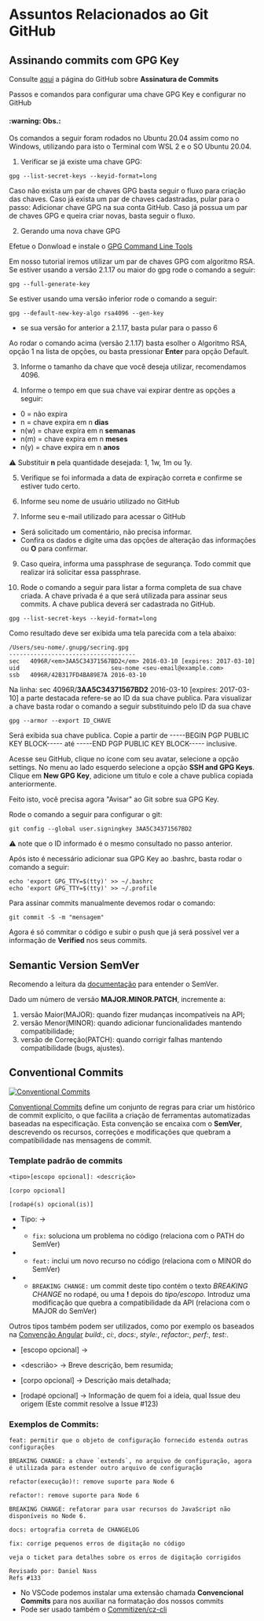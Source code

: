 # Assuntos Relacionados ao Git GitHub


## Assinando commits com GPG Key

Consulte [aqui](https://docs.github.com/en/authentication/managing-commit-signature-verification/about-commit-signature-verification) a página do GitHub sobre **Assinatura de Commits**

Passos e comandos para configurar uma chave GPG Key e configurar no GitHub
<h4 align="rigth">
    :warning: Obs.:

</h4>
Os comandos a seguir foram rodados no Ubuntu 20.04 assim como no Windows, utilizando para isto o Terminal com WSL 2 e o SO Ubuntu 20.04.

1. Verificar se já existe uma chave GPG:
```
gpg --list-secret-keys --keyid-format=long
```
Caso não exista um par de chaves GPG basta seguir o fluxo para criação das chaves.
Caso já exista um par de chaves cadastradas, pular para o passo: Adicionar chave GPG na sua conta GitHub.
Caso já possua um par de chaves GPG e queira criar novas, basta seguir o fluxo.

2. Gerando uma nova chave GPG

Efetue o Donwload e instale o [GPG Command Line Tools](https://www.gnupg.org/download/)

Em nosso tutorial iremos utilizar um par de chaves GPG com algoritmo RSA.
Se estiver usando a versão 2.1.17 ou maior do gpg rode o comando a seguir:
```
gpg --full-generate-key
```
Se estiver usando uma versão inferior rode o comando a seguir:
```
gpg --default-new-key-algo rsa4096 --gen-key
```
* se sua versão for anterior a 2.1.17, basta pular para o passo 6

Ao rodar o comando acima (versão 2.1.17) basta esolher o Algoritmo RSA, opção 1 na lista de opções, ou basta pressionar **Enter** para opção Default.

3. Informe o tamanho da chave que você deseja utilizar, recomendamos 4096.

4. Informe o tempo em que sua chave vai expirar dentre as opções a seguir:
* 0 = não expira
* n = chave expira em n **dias**
* n(w) = chave expira em n **semanas**
* n(m) = chave expira em n **meses**
* n(y) = chave expira em n **anos**

:warning: Substituir **n** pela quantidade desejada: 1, 1w, 1m ou 1y.

5. Verifique se foi informada a data de expiração correta e confirme se estiver tudo certo.

7. Informe seu nome de usuário utilizado no GitHub

8. Informe seu e-mail utilizado para acessar o GitHub
* Será solicitado um comentário, não precisa informar.
* Confira os dados e digite uma das opções de alteração das informações ou **O** para confirmar.

9. Caso queira, informa uma passphrase de segurança. Todo commit que realizar irá solicitar essa passphrase.

10. Rode o comando a seguir para listar a forma completa de sua chave criada. A chave privada é a que será utilizada para assinar seus commits. A chave publica deverá ser cadastrada no GitHub.
```
gpg --list-secret-keys --keyid-format=long
```
Como resultado deve ser exibida uma tela parecida com a tela abaixo:
```
/Users/seu-nome/.gnupg/secring.gpg
------------------------------------
sec   4096R/<em>3AA5C34371567BD2</em> 2016-03-10 [expires: 2017-03-10]
uid                          seu-nome <seu-email@example.com>
ssb   4096R/42B317FD4BA89E7A 2016-03-10
```
Na linha: sec   4096R/**3AA5C34371567BD2** 2016-03-10 [expires: 2017-03-10] a parte destacada refere-se ao ID da sua chave publica. Para visualizar a chave basta rodar o comando a seguir substituindo pelo ID da sua chave
```
gpg --armor --export ID_CHAVE
```
Será exibida sua chave publica. Copie a partir de -----BEGIN PGP PUBLIC KEY BLOCK----- até -----END PGP PUBLIC KEY BLOCK----- inclusive.

Acesse seu GitHub, clique no ícone com seu avatar, selecione a opção settings. No menu ao lado esquerdo selecione a opção **SSH and GPG Keys**. Clique em **New GPG Key**, adicione um titulo e cole a chave publica copiada anteriormente.

Feito isto, você precisa agora "Avisar" ao Git sobre sua GPG Key.

Rode o comando a seguir para configurar o git:
```
git config --global user.signingkey 3AA5C34371567BD2
```
:warning: note que o ID informado é o mesmo consultado no passo anterior.

Após isto é necessário adicionar sua GPG Key ao .bashrc, basta rodar o comando a seguir:
```
echo 'export GPG_TTY=$(tty)' >> ~/.bashrc
echo 'export GPG_TTY=$(tty)' >> ~/.profile
```

Para assinar commits manualmente devemos rodar o comando: 
```
git commit -S -m "mensagem"
```

Agora é só commitar o código e subir o push que já será possível ver a informação de **Verified** nos seus commits.

## Semantic Version SemVer

Recomendo a leitura da [documentação](https://semver.org/lang/pt-BR/) para entender o SemVer.


Dado um número de versão **MAJOR.MINOR.PATCH**, incremente a:

1. versão Maior(MAJOR): quando fizer mudanças incompatíveis na API;
2. versão Menor(MINOR): quando adicionar funcionalidades mantendo compatibilidade;
3. versão de Correção(PATCH): quando corrigir falhas mantendo compatibilidade (bugs, ajustes).


## Conventional Commits

[![Conventional Commits](https://img.shields.io/badge/Conventional%20Commits-1.0.0-%23FE5196?logo=conventionalcommits&logoColor=white)](https://conventionalcommits.org)

[Conventional Commits](https://www.conventionalcommits.org/en/v1.0.0/) define um conjunto de regras para criar um histórico de commit explícito, o que facilita a criação de ferramentas automatizadas baseadas na especificação. Esta convenção se encaixa com o **SemVer**, descrevendo os recursos, correções e modificações que quebram a compatibilidade nas mensagens de commit.

### Template padrão de commits
```
<tipo>[escopo opcional]: <descrição>

[corpo opcional]

[rodapé(s) opcional(is)]
```
* Tipo: -> 
* * `fix:` soluciona um problema no código (relaciona com o PATH do SemVer)
* * `feat:` inclui um novo recurso no código (relaciona com o MINOR do SemVer)
* * `BREAKING CHANGE:` um commit deste tipo contém o texto *BREAKING CHANGE* no rodapé, ou uma **!** depois do *tipo/escopo*. Introduz uma modificação que quebra a compatibilidade da API (relaciona com o MAJOR do SemVer)

Outros tipos também podem ser utilizados, como por exemplo os baseados na [Convenção Angular](https://github.com/angular/angular/blob/22b96b9/CONTRIBUTING.md#type) *build:*, *ci:*, *docs:*, *style:*, *refactor:*, *perf:*, *test:*.

* [escopo opcional] ->

* <descrião> -> Breve descrição, bem resumida;

* [corpo opcional] -> Descrição mais detalhada;

* [rodapé opcional] -> Informação de quem foi a ideia, qual Issue deu origem (Este commit resolve a Issue #123)

### Exemplos de Commits:
```
feat: permitir que o objeto de configuração fornecido estenda outras configurações

BREAKING CHANGE: a chave `extends`, no arquivo de configuração, agora é utilizada para estender outro arquivo de configuração
```
```
refactor(execução)!: remove suporte para Node 6
```
```
refactor!: remove suporte para Node 6

BREAKING CHANGE: refatorar para usar recursos do JavaScript não disponíveis no Node 6.
```
```
docs: ortografia correta de CHANGELOG
```
```
fix: corrige pequenos erros de digitação no código

veja o ticket para detalhes sobre os erros de digitação corrigidos

Revisado por: Daniel Nass
Refs #133
```

* No VSCode podemos instalar uma extensão chamada **Convencional Commits** para nos auxiliar na formatação dos nossos commits
* Pode ser usado também o [Commitizen/cz-cli](https://github.com/commitizen/cz-cli)